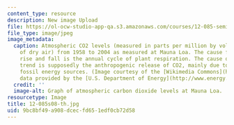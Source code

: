 ```yaml
---
content_type: resource
description: New image Upload
file: https://ol-ocw-studio-app-qa.s3.amazonaws.com/courses/12-085-seminar-in-environmental-science-spring-2008/9bc8bf49a908dcecfd651edf0cb72d58_12-085s08-th.jpg
file_type: image/jpeg
image_metadata:
  caption: Atmospheric CO2 levels (measured in parts per million by volume (ppmv)
    of dry air) from 1958 to 2004 as measured at Mauna Loa. The cause for the yearly
    rise and fall is the annual cycle of plant respiration. The cause of the increasing
    trend is supposedly the anthropogenic release of CO2, mainly due to the use of
    fossil energy sources. (Image courtesy of the [Wikimedia Commons](http://commons.wikimedia.org/wiki/Main_Page),
    data provided by the [U.S. Department of Energy](http://www.energy.gov/).)
  credit: ''
  image-alt: Graph of atmospheric carbon dioxide levels at Mauna Loa.
resourcetype: Image
title: 12-085s08-th.jpg
uid: 9bc8bf49-a908-dcec-fd65-1edf0cb72d58
---
```

